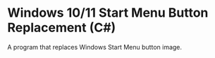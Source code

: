 # Windows 10/11 Start Menu Button Replacement (C#)
A program that replaces Windows Start Menu button image.
